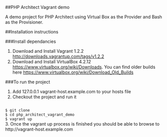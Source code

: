 ##PHP Architect Vagrant demo

A demo project for PHP Architect using Virtual Box as the Provider and Bash as the Provisioner.

##Installation instructions

###Install dependancies
1. Download and Install Vagrant 1.2.2 http://downloads.vagrantup.com/tags/v1.2.2
2. Download and Install VirtualBox 4.2.12 https://www.virtualbox.org/wiki/Downloads. You can find older builds here https://www.virtualbox.org/wiki/Download_Old_Builds

###To run the project
1. Add 127.0.0.1 vagrant-host.example.com to your hosts file
2. Checkout the project and run it
<code>
$ git clone <http://www.github.com/jeremyquinton/php_architect_vagrant_demo>
$ cd php_architect_vagrant_demo
$ vagrant up 
</code>
3. Once the vagrant up process is finished you should be able to browse to http://vagrant-host.example.com
